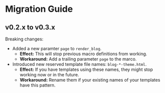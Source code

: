 # Migration Guide

## v0.2.x to v0.3.x

Breaking changes:

- Added a new paramter `page` to `render_blog`.
    - **Effect:** This will stop previous macro definitions from working.
    - **Workaround:** Add a trailing parameter `page` to the marco.
- Introduced new reserved template file names: `blog-*-theme.html`. 
    - **Effect:** If you have templates using these names, they might stop working now or in the future.
    - **Workaround:** Rename them if your existing names of your templates have this pattern.